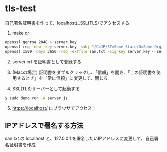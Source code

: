 # tls-test

自己署名証明書を作って、localhostにSSL(TLS)でアクセスする

1. make or

```sh
openssl genrsa 2048 > server.key
openssl req -new -key server.key -subj "/C=JP/ST=Some-State/O=Some-Org/CN=localhost" > server.csr
openssl x509 -days 3650 -req -extfile san.txt -signkey server.key < server.csr > server.crt
```

2. server.crt を証明書として登録する

3. (Macの場合) 証明書をダブルクリックし、「信頼」を開き、「この証明書を使用するとき」を「常に信頼」に変更して、閉じる

4. SSL(TLS)サーバーとして起動する

```sh
$ sudo deno run -A server.js
```

5. [https://localhost/](https://localhost/) にブラウザでアクセス！


## IPアドレスで署名する方法

san.txt の localhost と、127.0.0.1 を署名したいIPアドレスに変更して、自己署名証明書を作成

